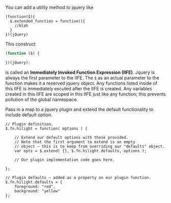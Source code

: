 You can add a utility method to jquery like

```jquery
(function($){
  $.extended_function = function(){
    //blah
  }
})(jQuery)
```
This construct

```js
(function ($) {

})(jQuery);
```

is called an **Immediately Invoked Function Expression (IIFE)**. Jquery is always the first parameter to the IIFE. The `$` as an actual parameter to the function makes it a reserved jquery object. Any functions listed inside of this IIFE is immediately excuted after the IIFE is created. Any variables created in this IIFE are scoped in this IIFE just like any function; this prevents pollution of the global namespace.

Pass in a map to a jquery plugin and extend the default functionality to include default option.

```jquery
// Plugin definition.
$.fn.hilight = function( options ) {
 
    // Extend our default options with those provided.
    // Note that the first argument to extend is an empty
    // object – this is to keep from overriding our "defaults" object.
    var opts = $.extend( {}, $.fn.hilight.defaults, options );
 
    // Our plugin implementation code goes here.
 
};
 
// Plugin defaults – added as a property on our plugin function.
$.fn.hilight.defaults = {
    foreground: "red",
    background: "yellow"
};
```

